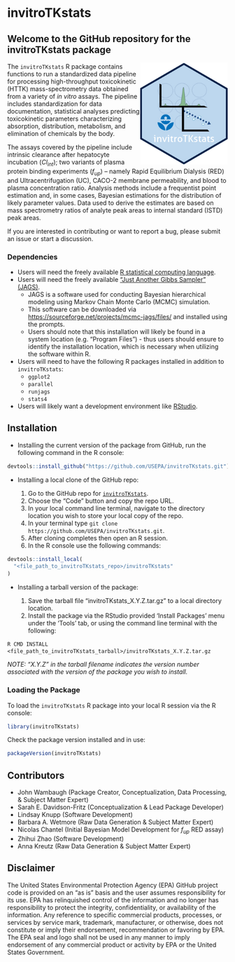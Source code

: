 
<!-- README.md is generated from README.Rmd. Please edit that file -->

# invitroTKstats

<!-- badges: start -->
<!-- badges: end -->

## Welcome to the GitHub repository for the invitroTKstats package

<a href="https://github.com/USEPA/invitroTKstats.git"><img src="vignettes/img/invitroTKstats_hex.png" width="200" align="right" /></a>

The `invitroTKstats` R package contains functions to run a standardized
data pipeline for processing high-throughput toxicokinetic (HTTK)
mass-spectrometry data obtained from a variety of *in vitro* assays. The
pipeline includes standardization for data documentation, statistical
analyses predicting toxicokinetic parameters characterizing absorption,
distribution, metabolism, and elimination of chemicals by the body.

The assays covered by the pipeline include intrinsic clearance after
hepatocyte incubation ($Cl_{int}$); two variants of plasma protein
binding experiments ($f_{up}$) – namely Rapid Equilibrium Dialysis (RED)
and Ultracentrifugation (UC), CACO-2 membrane permeability, and blood to
plasma concentration ratio. Analysis methods include a frequentist point
estimation and, in some cases, Bayesian estimations for the distribution
of likely parameter values. Data used to derive the estimates are based
on mass spectrometry ratios of analyte peak areas to internal standard
(ISTD) peak areas.

If you are interested in contributing or want to report a bug, please
submit an issue or start a discussion.

### Dependencies

- Users will need the freely available [R statistical computing
  language](https://www.r-project.org/).
- Users will need the freely available [“Just Another Gibbs Sampler”
  (JAGS)](https://mcmc-jags.sourceforge.io/).
  - JAGS is a software used for conducting Bayesian hierarchical
    modeling using Markov Chain Monte Carlo (MCMC) simulation.
  - This software can be downloaded via
    <https://sourceforge.net/projects/mcmc-jags/files/> and installed
    using the prompts.
  - Users should note that this installation will likely be found in a
    system location (e.g. “Program Files”) - thus users should ensure to
    identify the installation location, which is necessary when
    utilizing the software within R.
- Users will need to have the following R packages installed in addition
  to `invitroTKstats`:
  - `ggplot2`
  - `parallel`
  - `runjags`
  - `stats4`
- Users will likely want a development environment like
  [RStudio](https://www.rstudio.com/products/rstudio/download/).

## Installation

- Installing the current version of the package from GitHub, run the
  following command in the R console:

``` r
devtools::install_github("https://github.com/USEPA/invitroTKstats.git")
```

- Installing a local clone of the GitHub repo:

  1.  Go to the GitHub repo for
      [`invitroTKstats`](https://github.com/USEPA/invitroTKstats.git).
  2.  Choose the “Code” button and copy the repo URL.
  3.  In your local command line terminal, navigate to the directory
      location you wish to store your local copy of the repo.
  4.  In your terminal type
      `git clone https://github.com/USEPA/invitroTKstats.git`.
  5.  After cloning completes then open an R session.
  6.  In the R console use the following commands:

``` r
devtools::install_local(
  "<file_path_to_invitroTKstats_repo>/invitroTKstats"
)
```

- Installing a tarball version of the package:

  1.  Save the tarball file “invitroTKstats_X.Y.Z.tar.gz” to a local
      directory location.
  2.  Install the package via the RStudio provided ‘Install Packages’
      menu under the ‘Tools’ tab, or using the command line terminal
      with the following:

<!-- -->

    R CMD INSTALL <file_path_to_invitroTKstats_tarball>/invitroTKstats_X.Y.Z.tar.gz

*NOTE: “X.Y.Z” in the tarball filename indicates the version number
associated with the version of the package you wish to install.*

### Loading the Package

To load the `invitroTKstats` R package into your local R session via the
R console:

``` r
library(invitroTKstats)
```

Check the package version installed and in use:

``` r
packageVersion(invitroTKstats)
```

## Contributors

- John Wambaugh (Package Creator, Conceptualization, Data Processing, &
  Subject Matter Expert)
- Sarah E. Davidson-Fritz (Conceptualization & Lead Package Developer)
- Lindsay Knupp (Software Development)
- Barbara A. Wetmore (Raw Data Generation & Subject Matter Expert)
- Nicolas Chantel (Initial Bayesian Model Development for $f_{up}$ RED
  assay)
- Zhihui Zhao (Software Development)
- Anna Kreutz (Raw Data Generation & Subject Matter Expert)

## Disclaimer

The United States Environmental Protection Agency (EPA) GitHub project
code is provided on an “as is” basis and the user assumes responsibility
for its use. EPA has relinquished control of the information and no
longer has responsibility to protect the integrity, confidentiality, or
availability of the information. Any reference to specific commercial
products, processes, or services by service mark, trademark,
manufacturer, or otherwise, does not constitute or imply their
endorsement, recommendation or favoring by EPA. The EPA seal and logo
shall not be used in any manner to imply endorsement of any commercial
product or activity by EPA or the United States Government.
